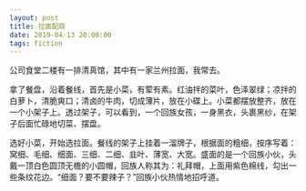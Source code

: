 ```yaml
---
layout: post
title: 拉面配蒜
date: 2019-04-13 20:00:00
tags: fiction
---
```


公司食堂二楼有一排清真馆，其中有一家兰州拉面，我常去。

拿了餐盘，沿着餐线，首先是小菜，有荤有素。红油拌的菜叶，色泽翠绿；凉拌的白萝卜，清脆爽口；清卤的牛肉，切成薄片，放在小碟上。小菜都摆放整齐，放在一个小架子上。透过架子，可以看到，一个回族女孩，一身黑衣，头裹黑纱，在架子后面忙碌地切菜、摆盘。

选好小菜，开始选拉面。餐线的架子上挂着一溜牌子，根据面的粗细，按序写着：窝细、毛细、细面、三细、二细、韭叶、薄宽、大宽。盛面的是一个回族小伙，头戴一顶白色圆顶无檐的小圆帽，回族人称其为：礼拜帽，上面用紫色棉线，勾出一些条纹花边。“细面？要不要辣子？”回族小伙热情地招呼道。